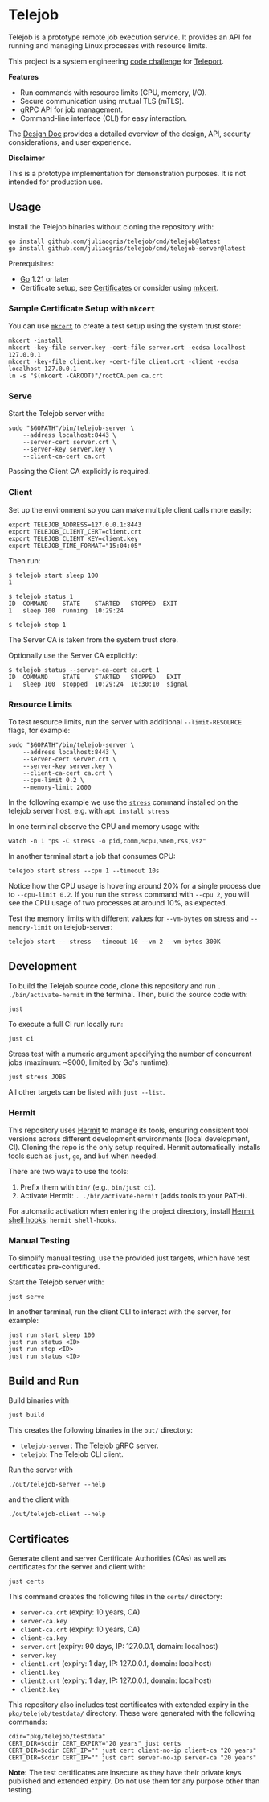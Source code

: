 # Telejob

Telejob is a prototype remote job execution service. It provides an API for
running and managing Linux processes with resource limits.

This project is a system engineering [code challenge] for [Teleport].

**Features**

- Run commands with resource limits (CPU, memory, I/O).
- Secure communication using mutual TLS (mTLS).
- gRPC API for job management.
- Command-line interface (CLI) for easy interaction.

The [Design Doc](docs/design-doc.md) provides a detailed overview of the design,
API, security considerations, and user experience.

**Disclaimer**

This is a prototype implementation for demonstration purposes. It is not
intended for production use.

[code challenge]: https://github.com/gravitational/careers/blob/4a037eaac492f3ae94bf2bdbd6ef1685bd4842e9/challenges/systems/challenge-1.md
[Teleport]: https://goteleport.com/

## Usage

Install the Telejob binaries without cloning the repository with:

    go install github.com/juliaogris/telejob/cmd/telejob@latest
    go install github.com/juliaogris/telejob/cmd/telejob-server@latest

Prerequisites:

- [Go][go-install] 1.21 or later
- Certificate setup, see [Certificates](#certificates) or consider using [mkcert].

[go-install]: https://go.dev/doc/install

### Sample Certificate Setup with `mkcert`

You can use [`mkcert`][mkcert] to create a test setup using the system trust
store:

    mkcert -install
    mkcert -key-file server.key -cert-file server.crt -ecdsa localhost 127.0.0.1
    mkcert -key-file client.key -cert-file client.crt -client -ecdsa localhost 127.0.0.1
    ln -s "$(mkcert -CAROOT)"/rootCA.pem ca.crt

[mkcert]: https://github.com/FiloSottile/mkcert

### Serve

Start the Telejob server with:

    sudo "$GOPATH"/bin/telejob-server \
        --address localhost:8443 \
        --server-cert server.crt \
        --server-key server.key \
        --client-ca-cert ca.crt

Passing the Client CA explicitly is required.

### Client

Set up the environment so you can make multiple client calls more easily:

    export TELEJOB_ADDRESS=127.0.0.1:8443
    export TELEJOB_CLIENT_CERT=client.crt
    export TELEJOB_CLIENT_KEY=client.key
    export TELEJOB_TIME_FORMAT="15:04:05"

Then run:

    $ telejob start sleep 100
    1

    $ telejob status 1
    ID  COMMAND    STATE    STARTED   STOPPED  EXIT
    1   sleep 100  running  10:29:24

    $ telejob stop 1

The Server CA is taken from the system trust store.

Optionally use the Server CA explicitly:

    $ telejob status --server-ca-cert ca.crt 1
    ID  COMMAND    STATE    STARTED   STOPPED   EXIT
    1   sleep 100  stopped  10:29:24  10:30:10  signal

### Resource Limits

To test resource limits, run the server with additional `--limit-RESOURCE`
flags, for example:

    sudo "$GOPATH"/bin/telejob-server \
        --address localhost:8443 \
        --server-cert server.crt \
        --server-key server.key \
        --client-ca-cert ca.crt \
        --cpu-limit 0.2 \
        --memory-limit 2000

In the following example we use the [`stress`][stress] command installed on the
telejob server host, e.g. with `apt install stress`

In one terminal observe the CPU and memory usage with:

    watch -n 1 "ps -C stress -o pid,comm,%cpu,%mem,rss,vsz"

In another terminal start a job that consumes CPU:

    telejob start stress --cpu 1 --timeout 10s

Notice how the CPU usage is hovering around 20% for a single process due to
`--cpu-limit 0.2`. If you run the `stress` command with `--cpu 2`, you will see
the CPU usage of two processes at around 10%, as expected.

Test the memory limits with different values for `--vm-bytes` on stress and
`--memory-limit` on telejob-server:

    telejob start -- stress --timeout 10 --vm 2 --vm-bytes 300K

[stress]: https://github.com/resurrecting-open-source-projects/stress

## Development

To build the Telejob source code, clone this repository and run
`. ./bin/activate-hermit` in the terminal. Then, build the source code with:

    just

To execute a full CI run locally run:

    just ci

Stress test with a numeric argument specifying the number of concurrent jobs
(maximum: ~9000, limited by Go's runtime):

    just stress JOBS

All other targets can be listed with `just --list`.

### Hermit

This repository uses [Hermit] to manage its tools, ensuring consistent tool
versions across different development environments (local development, CI).
Cloning the repo is the only setup required. Hermit automatically installs
tools such as `just`, `go`, and `buf` when needed.

There are two ways to use the tools:

1.  Prefix them with `bin/` (e.g., `bin/just ci`).
2.  Activate Hermit: `. ./bin/activate-hermit` (adds tools to your PATH).

For automatic activation when entering the project directory, install
[Hermit shell hooks]: `hermit shell-hooks`.

[Hermit]: https://cashapp.github.io/hermit
[Hermit shell hooks]: https://cashapp.github.io/hermit/usage/shell/#shell-hooks

### Manual Testing

To simplify manual testing, use the provided just targets, which have test
certificates pre-configured.

Start the Telejob server with:

    just serve

In another terminal, run the client CLI to interact with the server, for
example:

    just run start sleep 100
    just run status <ID>
    just run stop <ID>
    just run status <ID>

## Build and Run

Build binaries with

    just build

This creates the following binaries in the `out/` directory:

- `telejob-server`: The Telejob gRPC server.
- `telejob`: The Telejob CLI client.

Run the server with

    ./out/telejob-server --help

and the client with

    ./out/telejob-client --help

## Certificates

Generate client and server Certificate Authorities (CAs) as well as certificates
for the server and client with:

    just certs

This command creates the following files in the `certs/` directory:

- `server-ca.crt` (expiry: 10 years, CA)
- `server-ca.key`
- `client-ca.crt` (expiry: 10 years, CA)
- `client-ca.key`
- `server.crt` (expiry: 90 days, IP: 127.0.0.1, domain: localhost)
- `server.key`
- `client1.crt` (expiry: 1 day, IP: 127.0.0.1, domain: localhost)
- `client1.key`
- `client2.crt` (expiry: 1 day, IP: 127.0.0.1, domain: localhost)
- `client2.key`

This repository also includes test certificates with extended expiry in the
`pkg/telejob/testdata/` directory. These were generated with the following
commands:

    cdir="pkg/telejob/testdata"
    CERT_DIR=$cdir CERT_EXPIRY="20 years" just certs
    CERT_DIR=$cdir CERT_IP="" just cert client-no-ip client-ca "20 years"
    CERT_DIR=$cdir CERT_IP="" just cert server-no-ip server-ca "20 years"

**Note:** The test certificates are insecure as they have their private keys
published and extended expiry. Do not use them for any purpose other than
testing.

